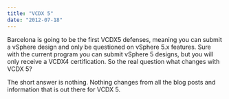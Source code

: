 ```yaml
---
title: "VCDX 5"
date: "2012-07-18"
---
```


Barcelona is going to be the first VCDX5 defenses, meaning you can submit a vSphere design and only be questioned on vSphere 5.x features. Sure with the current program you can submit vSphere 5 designs, but you will only receive a VCDX4 certification. So the real question what changes with VCDX 5?

The short answer is nothing. Nothing changes from all the blog posts and information that is out there for VCDX 5.
